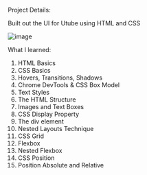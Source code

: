 Project Details:

Built out the UI for Utube using HTML and CSS

![image](https://user-images.githubusercontent.com/30850440/184997035-c20a2132-852c-4298-a551-6d54479d5305.png)

What I learned:

1. HTML Basics
2. CSS Basics
3. Hovers, Transitions, Shadows
4. Chrome DevTools & CSS Box Model
5. Text Styles
6. The HTML Structure
7. Images and Text Boxes
8. CSS Display Property
9. The div element
10. Nested Layouts Technique
11. CSS Grid
12. Flexbox
13. Nested Flexbox
14. CSS Position
15. Position Absolute and Relative
